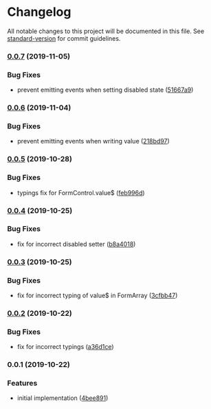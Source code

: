 # Changelog

All notable changes to this project will be documented in this file. See [standard-version](https://github.com/conventional-changelog/standard-version) for commit guidelines.

### [0.0.7](https://github.com/dirkluijk/ngx-typesafe-forms/compare/v0.0.6...v0.0.7) (2019-11-05)


### Bug Fixes

* prevent emitting events when setting disabled state ([51667a9](https://github.com/dirkluijk/ngx-typesafe-forms/commit/51667a9))

### [0.0.6](https://github.com/dirkluijk/ngx-typesafe-forms/compare/v0.0.5...v0.0.6) (2019-11-04)


### Bug Fixes

* prevent emitting events when writing value ([218bd97](https://github.com/dirkluijk/ngx-typesafe-forms/commit/218bd97))

### [0.0.5](https://github.com/dirkluijk/ngx-typesafe-forms/compare/v0.0.4...v0.0.5) (2019-10-28)


### Bug Fixes

* typings fix for FormControl.value$ ([feb996d](https://github.com/dirkluijk/ngx-typesafe-forms/commit/feb996d))

### [0.0.4](https://github.com/dirkluijk/ngx-typesafe-forms/compare/v0.0.3...v0.0.4) (2019-10-25)


### Bug Fixes

* fix for incorrect disabled setter ([b8a4018](https://github.com/dirkluijk/ngx-typesafe-forms/commit/b8a4018))

### [0.0.3](https://github.com/dirkluijk/ngx-typesafe-forms/compare/v0.0.2...v0.0.3) (2019-10-25)


### Bug Fixes

* fix for incorrect typing of value$ in FormArray ([3cfbb47](https://github.com/dirkluijk/ngx-typesafe-forms/commit/3cfbb47))

### [0.0.2](https://github.com/dirkluijk/ngx-typesafe-forms/compare/v0.0.1...v0.0.2) (2019-10-22)


### Bug Fixes

* fix for incorrect typings ([a36d1ce](https://github.com/dirkluijk/ngx-typesafe-forms/commit/a36d1ce))

### 0.0.1 (2019-10-22)


### Features

* initial implementation ([4bee891](https://github.com/dirkluijk/ngx-typesafe-forms/commit/4bee891))
